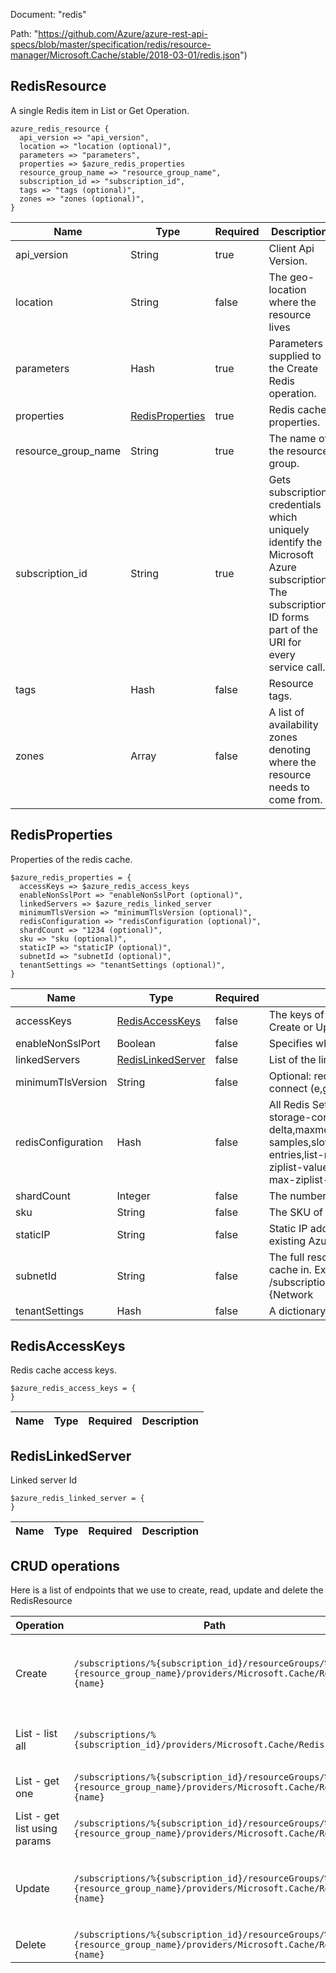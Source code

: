 Document: "redis"


Path: "https://github.com/Azure/azure-rest-api-specs/blob/master/specification/redis/resource-manager/Microsoft.Cache/stable/2018-03-01/redis.json")

## RedisResource

A single Redis item in List or Get Operation.

```puppet
azure_redis_resource {
  api_version => "api_version",
  location => "location (optional)",
  parameters => "parameters",
  properties => $azure_redis_properties
  resource_group_name => "resource_group_name",
  subscription_id => "subscription_id",
  tags => "tags (optional)",
  zones => "zones (optional)",
}
```

| Name        | Type           | Required       | Description       |
| ------------- | ------------- | ------------- | ------------- |
|api_version | String | true | Client Api Version. |
|location | String | false | The geo-location where the resource lives |
|parameters | Hash | true | Parameters supplied to the Create Redis operation. |
|properties | [RedisProperties](#redisproperties) | true | Redis cache properties. |
|resource_group_name | String | true | The name of the resource group. |
|subscription_id | String | true | Gets subscription credentials which uniquely identify the Microsoft Azure subscription. The subscription ID forms part of the URI for every service call. |
|tags | Hash | false | Resource tags. |
|zones | Array | false | A list of availability zones denoting where the resource needs to come from. |
        
## RedisProperties

Properties of the redis cache.

```puppet
$azure_redis_properties = {
  accessKeys => $azure_redis_access_keys
  enableNonSslPort => "enableNonSslPort (optional)",
  linkedServers => $azure_redis_linked_server
  minimumTlsVersion => "minimumTlsVersion (optional)",
  redisConfiguration => "redisConfiguration (optional)",
  shardCount => "1234 (optional)",
  sku => "sku (optional)",
  staticIP => "staticIP (optional)",
  subnetId => "subnetId (optional)",
  tenantSettings => "tenantSettings (optional)",
}
```

| Name        | Type           | Required       | Description       |
| ------------- | ------------- | ------------- | ------------- |
|accessKeys | [RedisAccessKeys](#redisaccesskeys) | false | The keys of the Redis cache - not set if this object is not the response to Create or Update redis cache |
|enableNonSslPort | Boolean | false | Specifies whether the non-ssl Redis server port (6379) is enabled. |
|linkedServers | [RedisLinkedServer](#redislinkedserver) | false | List of the linked servers associated with the cache |
|minimumTlsVersion | String | false | Optional: requires clients to use a specified TLS version (or higher) to connect (e,g, '1.0', '1.1', '1.2') |
|redisConfiguration | Hash | false | All Redis Settings. Few possible keys: rdb-backup-enabled,rdb-storage-connection-string,rdb-backup-frequency,maxmemory-delta,maxmemory-policy,notify-keyspace-events,maxmemory-samples,slowlog-log-slower-than,slowlog-max-len,list-max-ziplist-entries,list-max-ziplist-value,hash-max-ziplist-entries,hash-max-ziplist-value,set-max-intset-entries,zset-max-ziplist-entries,zset-max-ziplist-value etc. |
|shardCount | Integer | false | The number of shards to be created on a Premium Cluster Cache. |
|sku | String | false | The SKU of the Redis cache to deploy. |
|staticIP | String | false | Static IP address. Required when deploying a Redis cache inside an existing Azure Virtual Network. |
|subnetId | String | false | The full resource ID of a subnet in a virtual network to deploy the Redis cache in. Example format: /subscriptions/{subid}/resourceGroups/{resourceGroupName}/Microsoft.{Network|ClassicNetwork}/VirtualNetworks/vnet1/subnets/subnet1 |
|tenantSettings | Hash | false | A dictionary of tenant settings |
        
## RedisAccessKeys

Redis cache access keys.

```puppet
$azure_redis_access_keys = {
}
```

| Name        | Type           | Required       | Description       |
| ------------- | ------------- | ------------- | ------------- |
        
## RedisLinkedServer

Linked server Id

```puppet
$azure_redis_linked_server = {
}
```

| Name        | Type           | Required       | Description       |
| ------------- | ------------- | ------------- | ------------- |



## CRUD operations

Here is a list of endpoints that we use to create, read, update and delete the RedisResource

| Operation | Path | Verb | Description | OperationID |
| ------------- | ------------- | ------------- | ------------- | ------------- |
|Create|`/subscriptions/%{subscription_id}/resourceGroups/%{resource_group_name}/providers/Microsoft.Cache/Redis/%{name}`|Put|Create or replace (overwrite/recreate, with potential downtime) an existing Redis cache.|Redis_Create|
|List - list all|`/subscriptions/%{subscription_id}/providers/Microsoft.Cache/Redis`|Get|Gets all Redis caches in the specified subscription.|Redis_List|
|List - get one|`/subscriptions/%{subscription_id}/resourceGroups/%{resource_group_name}/providers/Microsoft.Cache/Redis/%{name}`|Get|Gets a Redis cache (resource description).|Redis_Get|
|List - get list using params|`/subscriptions/%{subscription_id}/resourceGroups/%{resource_group_name}/providers/Microsoft.Cache/Redis`|Get|Lists all Redis caches in a resource group.|Redis_ListByResourceGroup|
|Update|`/subscriptions/%{subscription_id}/resourceGroups/%{resource_group_name}/providers/Microsoft.Cache/Redis/%{name}`|Put|Create or replace (overwrite/recreate, with potential downtime) an existing Redis cache.|Redis_Create|
|Delete|`/subscriptions/%{subscription_id}/resourceGroups/%{resource_group_name}/providers/Microsoft.Cache/Redis/%{name}`|Delete|Deletes a Redis cache.|Redis_Delete|
